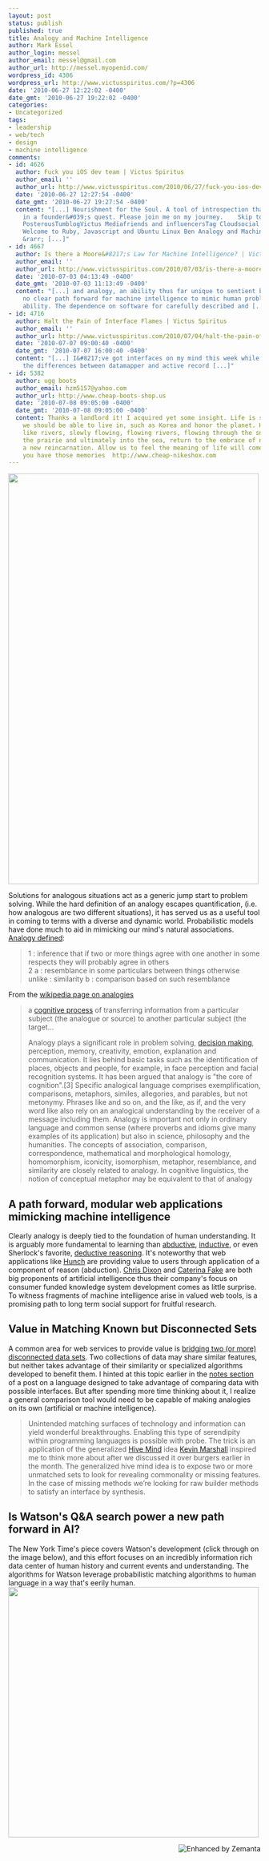 ```yaml
---
layout: post
status: publish
published: true
title: Analogy and Machine Intelligence
author: Mark Essel
author_login: messel
author_email: messel@gmail.com
author_url: http://messel.myopenid.com/
wordpress_id: 4306
wordpress_url: http://www.victusspiritus.com/?p=4306
date: '2010-06-27 12:22:02 -0400'
date_gmt: '2010-06-27 19:22:02 -0400'
categories:
- Uncategorized
tags:
- leadership
- web/tech
- design
- machine intelligence
comments:
- id: 4626
  author: Fuck you iOS dev team | Victus Spiritus
  author_email: ''
  author_url: http://www.victusspiritus.com/2010/06/27/fuck-you-ios-dev-team/
  date: '2010-06-27 12:27:54 -0400'
  date_gmt: '2010-06-27 19:27:54 -0400'
  content: "[...] Nourishment for the Soul. A tool of introspection that resulted
    in a founder&#039;s quest. Please join me on my journey.    Skip to content HomeAboutPhoto/Video
    PosterousTumblogVictus Mediafriends and influencersTag Cloudsocial feed        &larr;
    Welcome to Ruby, Javascript and Ubuntu Linux Ben Analogy and Machine Intelligence
    &rarr; [...]"
- id: 4667
  author: Is there a Moore&#8217;s Law for Machine Intelligence? | Victus Spiritus
  author_email: ''
  author_url: http://www.victusspiritus.com/2010/07/03/is-there-a-moores-law-for-machine-intelligence/
  date: '2010-07-03 04:13:49 -0400'
  date_gmt: '2010-07-03 11:13:49 -0400'
  content: "[...] and analogy, an ability thus far unique to sentient beings. There&#8217;s
    no clear path forward for machine intelligence to mimic human problem solving
    ability. The dependence on software for carefully described and [...]"
- id: 4716
  author: Halt the Pain of Interface Flames | Victus Spiritus
  author_email: ''
  author_url: http://www.victusspiritus.com/2010/07/04/halt-the-pain-of-interface-flames/
  date: '2010-07-07 09:00:40 -0400'
  date_gmt: '2010-07-07 16:00:40 -0400'
  content: "[...] I&#8217;ve got interfaces on my mind this week while learning about
    the differences between datamapper and active record [...]"
- id: 5382
  author: ugg boots
  author_email: hzm5157@yahoo.com
  author_url: http://www.cheap-boots-shop.us
  date: '2010-07-08 09:05:00 -0400'
  date_gmt: '2010-07-08 09:05:00 -0400'
  content: Thanks a landlord it! I acquired yet some insight. Life is so colorful,
    we should be able to live in, such as Korea and honor the planet. Human life is
    like rivers, slowly flowing, flowing rivers, flowing through the snow, flows through
    the prairie and ultimately into the sea, return to the embrace of nature, start
    a new reincarnation. Allow us to feel the meaning of life will come only to those
    you have those memories  http://www.cheap-nikeshox.com
---
```

<p><a href="http://www.victusspiritus.com/wp-content/uploads/2010/06/terminatorsalvation_t600_big-thumb-500x820-12861.jpg"><img class="aligncenter size-full wp-image-4313" title="terminatorsalvation_t600_big-thumb-500x820-12861" src="http://www.victusspiritus.com/wp-content/uploads/2010/06/terminatorsalvation_t600_big-thumb-500x820-12861.jpg" alt="" width="500" height="820" /></a></p>
<p>Solutions for analogous situations act as a generic jump start to problem solving. While the hard definition of an analogy escapes quantification, (i.e. how analogous are two different situations), it has served us as a useful tool in coming to terms with a diverse and dynamic world. Probabilistic models have done much to aid in mimicking our mind's natural associations.<br />
<a href="http://i.word.com/idictionary/analogy">Analogy defined</a>:</p>
<blockquote><p>1 : inference that if two or more things agree with one another in some respects they will probably agree in others<br />
2 a : resemblance in some particulars between things otherwise unlike : similarity b : comparison based on such resemblance</p></blockquote>
<p>From the <a href="http://en.m.wikipedia.org/wiki/Analogy?wasRedirected=true">wikipedia page on analogies</a></p>
<blockquote><p>a <a class="zem_slink" title="Cognition" rel="wikipedia" href="http://en.wikipedia.org/wiki/Cognition">cognitive process</a> of transferring information from a particular subject (the analogue or source) to another particular subject (the target...</p>
<p>Analogy plays a significant role in problem solving, <a class="zem_slink" title="Decision making" rel="wikipedia" href="http://en.wikipedia.org/wiki/Decision_making">decision making</a>, perception, memory, creativity, emotion, explanation and communication. It lies behind basic tasks such as the identification of places, objects and people, for example, in face perception and facial recognition systems. It has been argued that analogy is "the core of cognition".[3] Specific analogical language comprises exemplification, comparisons, metaphors, similes, allegories, and parables, but not metonymy. Phrases like and so on, and the like, as if, and the very word like also rely on an analogical understanding by the receiver of a message including them. Analogy is important not only in ordinary language and common sense (where proverbs and idioms give many examples of its application) but also in science, philosophy and the humanities. The concepts of association, comparison, correspondence, mathematical and morphological homology, homomorphism, iconicity, isomorphism, metaphor, resemblance, and similarity are closely related to analogy. In cognitive linguistics, the notion of conceptual metaphor may be equivalent to that of analogy</p></blockquote>
<h2>A path forward, modular web applications mimicking machine intelligence</h2>
<p>Clearly analogy is deeply tied to the foundation of human understanding. It is arguably more fundamental to learning than <a href="http://en.m.wikipedia.org/wiki/Abductive_reasoning">abductive</a>, <a href="http://en.m.wikipedia.org/wiki/Inductive_reasoning">inductive</a>, or even Sherlock's favorite, <a href="http://en.m.wikipedia.org/wiki/Inductive_reasoning">deductive reasoning</a>. It's noteworthy that web applications like <a href="http://hunch.com">Hunch</a> are providing value to users through application of a component of reason (abduction). <a class="zem_slink" title="Chris Dixon" rel="homepage" href="http://www.cdixon.org/">Chris Dixon</a> and <a class="zem_slink" title="Caterina Fake" rel="homepage" href="http://www.caterina.net">Caterina Fake</a> are both big proponents of artificial intelligence thus their company's focus on consumer funded knowledge system development comes as little surprise. To witness fragments of machine intelligence arise in valued web tools, is a promising path to long term social support for fruitful research.</p>
<h2>Value in Matching Known but Disconnected Sets</h2>
<p>A common area for web services to provide value is <a href="http://www.victusspiritus.com/2010/04/12/connect-islands-of-value-then-get-out-of-the-way-2/">bridging two (or more) disconnected data sets</a>. Two collections of data may share similar features, but neither takes advantage of their similarity or specialized algorithms developed to benefit them. I hinted at this topic earlier in the <a href="http://www.victusspiritus.com/2010/05/28/transient-technology-how-probe-may-handle-interface-mapping/">notes section</a> of a post on a language designed to take advantage of comparing data with possible interfaces. But after spending more time thinking about it, I realize a general comparison tool would need to be capable of making analogies on its own (artificial or machine intelligence).</p>
<blockquote><p>Unintended matching surfaces of technology and information can yield wonderful breakthroughs. Enabling this type of serendipity within programming languages is possible with probe. The trick is an application of the generalized <a href="http://grou.pe/">Hive Mind</a> idea <a href="http://blog.botfu.com/">Kevin Marshall</a> inspired me to think more about after we discussed it over burgers earlier in the month. The generalized hive mind idea is to expose two or more unmatched sets to look for revealing commonality or missing features. In the case of missing methods we’re looking for raw builder methods to satisfy an interface by synthesis.</p></blockquote>
<h2>Is Watson's Q&amp;A search power a new path forward in AI?</h2>
<p>The New York Time's piece covers Watson's development (click through on the image below), and this effort focuses on an incredibly information rich data center of human history and current events and understanding. The algorithms for Watson leverage probabilistic matching algorithms to human language in a way that's eerily human.<br />
<a href="http://www.nytimes.com/2010/06/20/magazine/20Computer-t.html"><img class="aligncenter size-full wp-image-4314" title="DaveFerrucci_watson" src="http://www.victusspiritus.com/wp-content/uploads/2010/06/DaveFerrucci_watson.jpg" alt="" width="500" height="500" /></a></p>
<div class="zemanta-pixie" style="margin-top: 10px; height: 15px;"><a class="zemanta-pixie-a" title="Enhanced by Zemanta" href="http://www.zemanta.com/"><img class="zemanta-pixie-img" style="border: none; float: right;" src="http://img.zemanta.com/zemified_e.png?x-id=13c1b560-c9c7-433b-96dc-752d7fed9c1c" alt="Enhanced by Zemanta" /></a><span class="zem-script more-related pretty-attribution"><script src="http://static.zemanta.com/readside/loader.js" type="text/javascript"></script></span></div>
